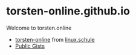 # torsten-online.github.io
Welcome to torsten.online

- [torsten-online](https://github.com/torsten-online) from [linux.schule](https://linux.schule) 
- [Public Gists](https://gist.github.com/torsten-online)
